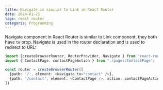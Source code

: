 ```yaml
---
title: Navigate is similar to Link in React Router
date: 2024-01-25
tags: react router
categoris: Programming
---
```


Navigate component in React Router is similar to Link component, they both have `to` prop.  Navigate is used in the router declaration and is used to redirect to URL:

```typescript
import {createBrowserRouter, RouterProvider, Navigate } from 'react-router-dom';
import { ContactPage, contactPageAction } from "./pages/ContactPage";

const router = createBrowserRouter([
  {path: '/', element: <Navigate to="contact" />},
  {path: '/contact', element: <ContactPage />, action: contactPageAction},
])
```